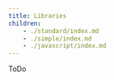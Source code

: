 ```yaml
---
title: Libraries
children:
    - ./standard/index.md
    - ./simple/index.md
    - ./javascript/index.md
---
```


ToDo
